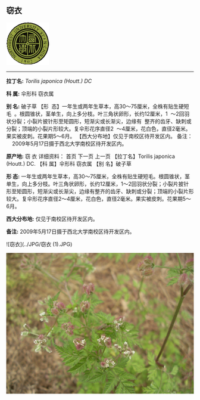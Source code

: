 ## 窃衣

![西北大学校园网络植物志](../JPG/nwu.gif)

---

**拉丁名:**  _Torilis japonica (Houtt.) DC_

**科 属:** 伞形科 窃衣属

**别 名:** 破子草
【形  态】一年生或两年生草本，高30～75厘米，全株有贴生硬短毛
 。根圆锥状，茎单生，向上多分枝。叶三角状卵形，长约12厘米，1
 ～2回羽状分裂；小裂片披针形至矩圆形，短渐尖或长渐尖，边缘有
 整齐的齿牙、缺刺或分裂；顶端的小裂片形较大。复伞形花序直径2
 ～4厘米，花白色，直径2毫米。果实被皮刺。花果期5～6月。
【西大分布地】仅见于南校区待开发区内。
备注：
    2009年5月17日摄于西北大学南校区待开发区内。

**原产地:** 窃 衣
详细资料： 首页 下一页 上一页
【拉丁名】Torilis japonica (Houtt.) DC.
【科 属】伞形科 窃衣属
【别 名】破子草

**形  态:** 一年生或两年生草本，高30～75厘米，全株有贴生硬短毛。根圆锥状，茎单生，向上多分枝。叶三角状卵形，长约12厘米，1～2回羽状分裂；小裂片披针形至矩圆形，短渐尖或长渐尖，边缘有整齐的齿牙、缺刺或分裂；顶端的小裂片形较大。复伞形花序直径2～4厘米，花白色，直径2毫米。果实被皮刺。花果期5～6月。

**西大分布地:** 仅见于南校区待开发区内。

**备注:** 2009年5月17日摄于西北大学南校区待开发区内。

![窃衣](../JPG/窃衣 (1).JPG) 

![窃衣](../JPG/窃衣.JPG) 


